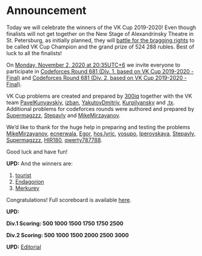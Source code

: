# Announcement

Today we will celebrate the winners of the VK Cup 2019-2020! Even though finalists will not get together on the New Stage of Alexandrinsky Theatre in St. Petersburg, as initially planned, they will [battle for the bragging rights](https://assets.codeforces.com/files/vkcup-2019-preresults.html) to be called VK Cup Champion and the grand prize of 524 288 rubles. Best of luck to all the finalists!

On [Monday, November 2, 2020 at 20:35UTC+6](https://codeforces.com/https://www.timeanddate.com/worldclock/fixedtime.html?day=2&month=11&year=2020&hour=17&min=35&sec=0&p1=166) we invite everyone to participate in [Codeforces Round 681 (Div. 1, based on VK Cup 2019-2020 - Final)](https://codeforces.com/contest/1442 "Codeforces Round 681 (Div. 1, based on VK Cup 2019-2020 - Final)") and [Codeforces Round 681 (Div. 2, based on VK Cup 2019-2020 - Final)](https://codeforces.com/contest/1443 "Codeforces Round 681 (Div. 2, based on VK Cup 2019-2020 - Final)").

VK Cup problems are created and prepared by [300iq](https://codeforces.com/profile/300iq "Legendary Grandmaster 300iq") together with the VK team [PavelKunyavskiy](https://codeforces.com/profile/PavelKunyavskiy "International Grandmaster PavelKunyavskiy"), [izban](https://codeforces.com/profile/izban "International Grandmaster izban"), [YakutovDmitriy](https://codeforces.com/profile/YakutovDmitriy "International Master YakutovDmitriy"), [Kurpilyansky](https://codeforces.com/profile/Kurpilyansky "Master Kurpilyansky") and [.tx](https://codeforces.com/profile/.tx "Grandmaster .tx"). Additional problems for codeforces rounds were authored and prepared by [Supermagzzz](https://codeforces.com/profile/Supermagzzz "Master Supermagzzz"), [Stepavly](https://codeforces.com/profile/Stepavly "Master Stepavly") and [MikeMirzayanov](https://codeforces.com/profile/MikeMirzayanov "Headquarters, MikeMirzayanov"). 

We’d like to thank for the huge help in preparing and testing the problems [MikeMirzayanov](https://codeforces.com/profile/MikeMirzayanov "Headquarters, MikeMirzayanov"), [ecnerwala](https://codeforces.com/profile/ecnerwala "Legendary Grandmaster ecnerwala"), [Egor](https://codeforces.com/profile/Egor "Legendary Grandmaster Egor"), [hos.lyric](https://codeforces.com/profile/hos.lyric "International Grandmaster hos.lyric"), [yosupo](https://codeforces.com/profile/yosupo "Legendary Grandmaster yosupo"), [lperovskaya](https://codeforces.com/profile/lperovskaya "Specialist lperovskaya"), [Stepavly](https://codeforces.com/profile/Stepavly "Master Stepavly"), [Supermagzzz](https://codeforces.com/profile/Supermagzzz "Master Supermagzzz"), [HIR180](https://codeforces.com/profile/HIR180 "Legendary Grandmaster HIR180"), [qwerty787788](https://codeforces.com/profile/qwerty787788 "International Grandmaster qwerty787788").

Good luck and have fun!

**UPD:** And the winners are:

 1. [tourist](https://codeforces.com/profile/tourist "Legendary Grandmaster tourist")
2. [Endagorion](https://codeforces.com/profile/Endagorion "Legendary Grandmaster Endagorion")
3. [Merkurev](https://codeforces.com/profile/Merkurev "Legendary Grandmaster Merkurev")

Congratulations! Full scoreboard is available [here](https://codeforces.com/https://vk.cc/aBQg6x).

**UPD:**

**Div.1 Scoring: 500 1000 1500 1750 1750 2500**

**Div.2 Scoring: 500 1000 1500 2000 2500 3000**

**UPD:** [Editorial](Tutorial_(en).md)

